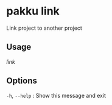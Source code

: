 # pakku link

Link project to another project

## Usage

<snippet id="snippet-cmd">

<var name="cmd">link</var>
<var name="help"></var>
<include from="_template_cmd.md" element-id="template-cmd"/>

</snippet>

## Options

<snippet id="snippet-options">

`-h`, `--help`
: Show this message and exit

</snippet>
